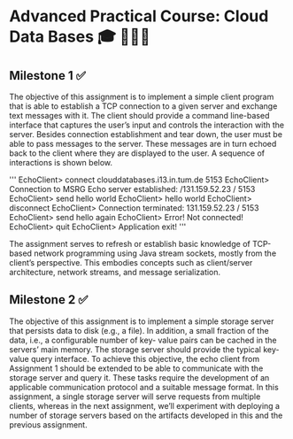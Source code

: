 # Advanced Practical Course: Cloud Data Bases 🎓 👨🏻‍💻

## Milestone 1 ✅

The objective of this assignment is to implement a simple client program that is able to establish a TCP connection to a given server and exchange text messages with it. The client should provide a command line-based interface that captures the user’s input and controls the interaction with the server. Besides connection establishment and tear down, the user must be able to pass messages to the server. These messages are in turn echoed back to the client where they are displayed to the user. A sequence of interactions is shown below.

'''
EchoClient> connect clouddatabases.i13.in.tum.de 5153
EchoClient> Connection to MSRG Echo server established: /131.159.52.23 / 5153 EchoClient> send hello world
EchoClient> hello world
EchoClient> disconnect
EchoClient> Connection terminated: 131.159.52.23 / 5153
EchoClient> send hello again
EchoClient> Error! Not connected!
EchoClient> quit
EchoClient> Application exit!
'''

The assignment serves to refresh or establish basic knowledge of TCP-based network programming using Java stream sockets, mostly from the client’s perspective. This embodies concepts such as client/server architecture, network streams, and message serialization.

## Milestone 2 ✅

The objective of this assignment is to implement a simple storage server that persists data to disk (e.g., a file). In addition, a small fraction of the data, i.e., a configurable number of key- value pairs can be cached in the servers’ main memory. The storage server should provide the typical key-value query interface. To achieve this objective, the echo client from Assignment 1 should be extended to be able to communicate with the storage server and query it. These tasks require the development of an applicable communication protocol and a suitable message format.
In this assignment, a single storage server will serve requests from multiple clients, whereas in the next assignment, we’ll experiment with deploying a number of storage servers based on the artifacts developed in this and the previous assignment.
